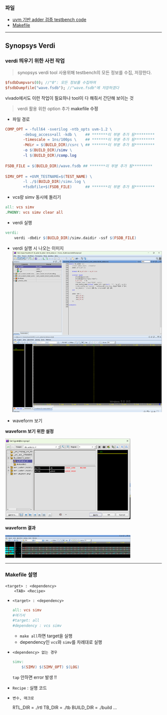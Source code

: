 ### 파일

- [uvm 기반 adder 검증 testbench code](./tb_adder.sv)
- [Makefile](./Makefile)

---
## Synopsys Verdi
### verdi 띄우기 위한 사전 작업

> synopsys verdi tool 사용위해 testbench의 모든 정보를 수집, 저장한다.

```systemVerilog
$fsdbDumpvars(0); //"0": 모든 정보를 수집하여 
$fsdbDumpfile("wave.fsdb"); //"wave.fsdb"에 저장하겠다
```
vivado에서도 이런 작업이 필요하나 tool이 다 해줘서 간단해 보이는 것

> verdi 활용 위한 option 추가
**makefile 수정**
- 파일 경로
```Makefile
COMP_OPT = -full64 -sverilog -ntb_opts uvm-1.2 \
		-debug_access+all -kdb \    ## *******이 부분 추가 됨********* 
		-timescale = 1ns/100ps \    ## *******이 부분 추가 됨*********
        -Mdir = $(BUILD_DIR)/csrc \ ## *******이 부분 추가 됨*********
		-o $(BUILD_DIR)/simv \
		-l $(BUILD_DIR)/comp.log
        
FSDB_FILE = $(BUILD_DIR)/wave.fsdb ## *******이 부분 추가 됨*********

SIMV_OPT = +UVM_TESTNAME=$(TEST_NAME) \
		-l ./$(BUILD_DIR)/simv.log \
		+fsdbfile+$(FSDB_FILE)      ## *******이 부분 추가 됨********* 
```
- vcs랑 simv 동시에 돌리기
```Makefile
all: vcs simv
.PHONY: vcs simv clear all
```
- verdi 실행
```Makefile
verdi:
	verdi -dbdir $(BUILD_DIR)/simv.daidir -ssf $(FSDB_FILE)
```


- verdi 실행 시 나오는 이미지  
![](verdi.png)

- waveform 보기  

**waveform 보기 위한 설정**

<img src="waveform.png" width="80%">

**waveform 결과**

<img src="wave_result.png" width="80%">


---
### Makefile 설명
	
	<target> : <dependency>
		<TAB> <Recipe>


- `<target> : <dependency>`
	```Makefile
	all: vcs simv
	#여기서 
	#target: all
	#dependency : vcs simv
	```
	- `make all`하면 target을 실행
	- dependency인 `vcs`와 `simv`를 차례대로 실행

- `<dependency> 없는 경우`
	```Makefile
	simv:
		$(SIMV) $(SIMV_OPT) $(LOG)
	```
	`tap` 안하면 error 발생 !!

- `Recipe` : 실행 코드

- `변수, 매크로`

	RTL_DIR = ./rtl
	TB_DIR = ./tb
	BUILD_DIR = ./build
	...